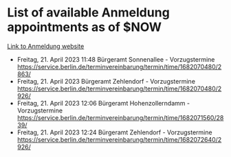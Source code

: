 # List of available Anmeldung appointments as of $NOW
[Link to Anmeldung website](https://service.berlin.de/terminvereinbarung/termin/tag.php?termin=1&anliegen[]=120686&dienstleisterlist=122210,122217,327316,122219,327312,122227,327314,122231,327346,122243,327348,122254,122252,329742,122260,329745,122262,329748,122271,327278,122273,327274,122277,327276,330436,122280,327294,122282,327290,122284,327292,122291,327270,122285,327266,122286,327264,122296,327268,150230,329760,122297,327286,122294,327284,122312,329763,122314,329775,122304,327330,122311,327334,122309,327332,317869,122281,327352,122279,329772,122283,122276,327324,122274,327326,122267,329766,122246,327318,122251,327320,122257,327322,122208,327298,122226,327300&herkunft=http%3A%2F%2Fservice.berlin.de%2Fdienstleistung%2F120686%2F)
- Freitag, 21. April 2023 11:48 Bürgeramt Sonnenallee - Vorzugstermine https://service.berlin.de/terminvereinbarung/termin/time/1682070480/2863/
- Freitag, 21. April 2023  Bürgeramt Zehlendorf - Vorzugstermine https://service.berlin.de/terminvereinbarung/termin/time/1682070480/2926/
- Freitag, 21. April 2023 12:06 Bürgeramt Hohenzollerndamm - Vorzugstermine https://service.berlin.de/terminvereinbarung/termin/time/1682071560/2839/
- Freitag, 21. April 2023 12:24 Bürgeramt Zehlendorf - Vorzugstermine https://service.berlin.de/terminvereinbarung/termin/time/1682072640/2926/

